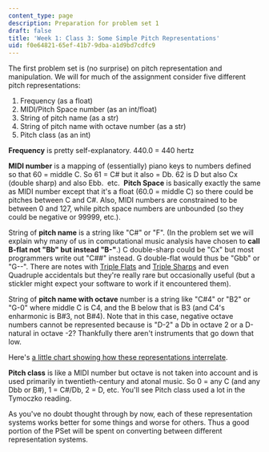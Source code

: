 ```yaml
---
content_type: page
description: Preparation for problem set 1
draft: false
title: 'Week 1: Class 3: Some Simple Pitch Representations'
uid: f0e64821-65ef-41b7-9dba-a1d9bd7cdfc9
---
```

The first problem set is (no surprise) on pitch representation and manipulation. We will for much of the assignment consider five different pitch representations:

1. Frequency (as a float)
2. MIDI/Pitch Space number (as an int/float)
3. String of pitch name (as a str)
4. String of pitch name with octave number (as a str)
5. Pitch class (as an int)

**Frequency** is pretty self-explanatory. 440.0 = 440 hertz  

**MIDI number** is a mapping of (essentially) piano keys to numbers defined so that 60 = middle C. So 61 = C# but it also = Db. 62 is D but also Cx (double sharp) and also Ebb.  etc.  **Pitch Space** is basically exactly the same as MIDI number except that it's a float (60.0 = middle C) so there could be pitches between C and C#. Also, MIDI numbers are constrained to be between 0 and 127, while pitch space numbers are unbounded (so they could be negative or 99999, etc.).

String of **pitch name** is a string like "C#" or "F". (In the problem set we will explain why many of us in computational music analysis have chosen to **call B-flat not "Bb" but instead "B-"**.) C double-sharp could be "Cx" but most programmers write out "C##" instead. G double-flat would thus be "Gbb" or "G--". There are notes with [Triple Flats](https://dictionary.onmusic.org/terms/3683-triple_flat#:~:text=This%20term%20refers%20to%20an,%E2%99%AD%29%20symbols%20preceding%20the%20note.&text=Most%20musicians%20%28professional%20or%20amateur,in%20their%20entire%20musical%20career.) and [Triple Sharps](https://dictionary.onmusic.org/terms/3687-triple_sharp) and even Quadruple accidentals but they're really rare but occasionally useful (but a stickler might expect your software to work if it encountered them).

String of **pitch name with octave** number is a string like "C#4" or "B2" or "G-0" where middle C is C4, and the B below that is B3 (and C4's enharmonic is B#3, not B#4). Note that in this case, negative octave numbers cannot be represented because is "D-2" a Db in octave 2 or a D-natural in octave -2? Thankfully there aren't instruments that go down that low.

Here's [a little chart showing how these representations interrelate](https://audiodev.blog/midi-note-chart/midi-note-chart.jpg).

**Pitch class** is like a MIDI number but octave is not taken into account and is used primarily in twentieth-century and atonal music. So 0 = any C (and any Dbb or B#), 1 = C#/Db, 2 = D, etc. You'll see Pitch class used a lot in the Tymoczko reading.

As you've no doubt thought through by now, each of these representation systems works better for some things and worse for others. Thus a good portion of the PSet will be spent on converting between different representation systems.